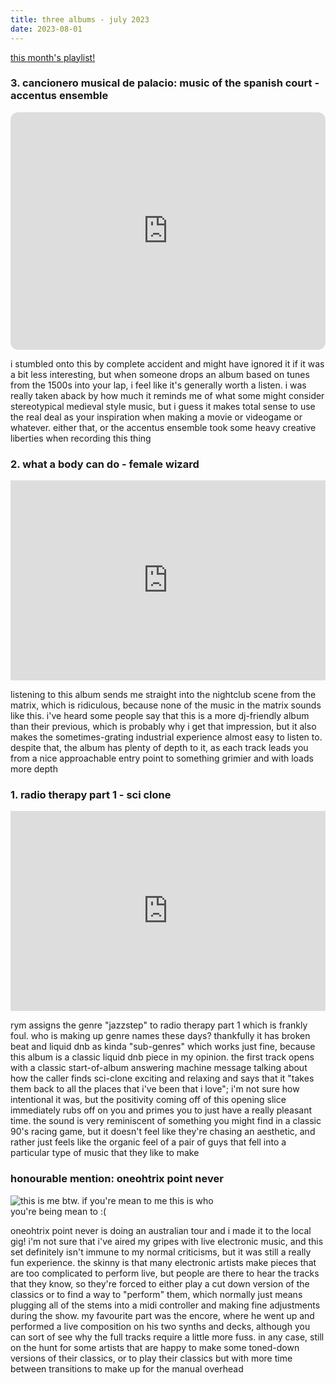 ```yaml
---
title: three albums - july 2023
date: 2023-08-01
---
```


[this month's playlist!](https://open.spotify.com/playlist/2c9JLkUOMge42v5GZmOpQC?si=ae908cbf1387433a)  

### 3. cancionero musical de palacio: music of the spanish court - accentus ensemble  
<iframe style="border-radius:12px" src="https://open.spotify.com/embed/album/1iZFoEYDppReBZ5C7tX5Al?utm_source=generator" width="100%" height="380" frameBorder="0" allowfullscreen="" allow="autoplay; clipboard-write; encrypted-media; fullscreen; picture-in-picture"></iframe>

i stumbled onto this by complete accident and might have ignored it if it was a bit less interesting, but when someone drops an album based on tunes from the 1500s into your lap, i feel like it's generally worth a listen. i was really taken aback by how much it reminds me of what some might consider stereotypical medieval style music, but i guess it makes total sense to use the real deal as your inspiration when making a movie or videogame or whatever. either that, or the accentus ensemble took some heavy creative liberties when recording this thing

### 2. what a body can do - female wizard  
<iframe style="border: 0; width: 100%; height: 320px;" src="https://bandcamp.com/EmbeddedPlayer/album=3274548095/size=large/bgcol=ffffff/linkcol=0687f5/artwork=small/transparent=true/" seamless><a href="https://femalewizard.bandcamp.com/album/what-a-body-can-do">What A Body Can Do by Female Wizard</a></iframe>

listening to this album sends me straight into the nightclub scene from the matrix, which is ridiculous, because none of the music in the matrix sounds like this. i've heard some people say that this is a more dj-friendly album than their previous, which is probably why i get that impression, but it also makes the sometimes-grating industrial experience almost easy to listen to. despite that, the album has plenty of depth to it, as each track leads you from a nice approachable entry point to something grimier and with loads more depth

### 1. radio therapy part 1 - sci clone  
<iframe style="border: 0; width: 100%; height: 320px;" src="https://bandcamp.com/EmbeddedPlayer/album=3510816739/size=large/bgcol=ffffff/linkcol=0687f5/artwork=small/transparent=true/" seamless><a href="https://metalheadz.bandcamp.com/album/radio-therapy-part-1">Radio Therapy - Part 1 by Sci-Clone</a></iframe>  

rym assigns the genre "jazzstep" to radio therapy part 1 which is frankly foul. who is making up genre names these days? thankfully it has broken beat and liquid dnb as kinda "sub-genres" which works just fine, because this album is a classic liquid dnb piece in my opinion. the first track opens with a classic start-of-album answering machine message talking about how the caller finds sci-clone exciting and relaxing and says that it "takes them back to all the places that i've been that i love"; i'm not sure how intentional it was, but the positivity coming off of this opening slice immediately rubs off on you and primes you to just have a really pleasant time. the sound is very reminiscent of something you might find in a classic 90's racing game, but it doesn't feel like they're chasing an aesthetic, and rather just feels like the organic feel of a pair of guys that fell into a particular type of music that they like to make

### honourable mention: oneohtrix point never  
<img style="max-width: 360px;" src="/_assets/img/three_albums_july_2023/meirl.jpg" title="this is me btw. if you're mean to me this is who you're being mean to :(">  

oneohtrix point never is doing an australian tour and i made it to the local gig! i'm not sure that i've aired my gripes with live electronic music, and this set definitely isn't immune to my normal criticisms, but it was still a really fun experience. the skinny is that many electronic artists make pieces that are too complicated to perform live, but people are there to hear the tracks that they know, so they're forced to either play a cut down version of the classics or to find a way to "perform" them, which normally just means plugging all of the stems into a midi controller and making fine adjustments during the show. my favourite part was the encore, where he went up and performed a live composition on his two synths and decks, although you can sort of see why the full tracks require a little more fuss. in any case, still on the hunt for some artists that are happy to make some toned-down versions of their classics, or to play their classics but with more time between transitions to make up for the manual overhead